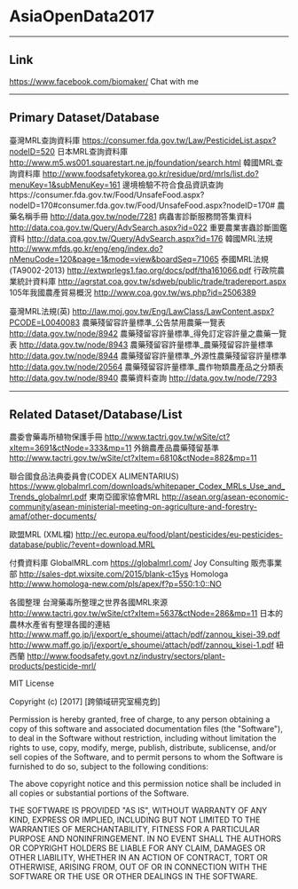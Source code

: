 # AsiaOpenData2017

-----------------------------------------------------------
Link
-----------------------------------------------------------

https://www.facebook.com/biomaker/
Chat with me

-----------------------------------------------------------
Primary Dataset/Database
-----------------------------------------------------------

臺灣MRL查詢資料庫
https://consumer.fda.gov.tw/Law/PesticideList.aspx?nodeID=520
日本MRL查詢資料庫
http://www.m5.ws001.squarestart.ne.jp/foundation/search.html
韓國MRL查詢資料庫
http://www.foodsafetykorea.go.kr/residue/prd/mrls/list.do?menuKey=1&subMenuKey=161
邊境檢驗不符合食品資訊查詢https://consumer.fda.gov.tw/Food/UnsafeFood.aspx?nodeID=170#consumer.fda.gov.tw/Food/UnsafeFood.aspx?nodeID=170#
農藥名稱手冊
http://data.gov.tw/node/7281
病蟲害診斷服務問答集資料
http://data.coa.gov.tw/Query/AdvSearch.aspx?id=022
重要農業害蟲診斷圖鑑資料
http://data.coa.gov.tw/Query/AdvSearch.aspx?id=176
韓國MRL法規
http://www.mfds.go.kr/eng/eng/index.do?nMenuCode=120&page=1&mode=view&boardSeq=71065
泰國MRL法規(TA9002-2013)
http://extwprlegs1.fao.org/docs/pdf/tha161066.pdf
行政院農業統計資料庫
http://agrstat.coa.gov.tw/sdweb/public/trade/tradereport.aspx
105年我國農產貿易概況
http://www.coa.gov.tw/ws.php?id=2506389

臺灣MRL法規(英)
http://law.moj.gov.tw/Eng/LawClass/LawContent.aspx?PCODE=L0040083
農藥殘留容許量標準_公告禁用農藥一覽表
http://data.gov.tw/node/8942
農藥殘留容許量標準_得免訂定容許量之農藥一覽表
http://data.gov.tw/node/8943
農藥殘留容許量標準_農藥殘留容許量標準
http://data.gov.tw/node/8944
農藥殘留容許量標準_外源性農藥殘留容許量標準
http://data.gov.tw/node/20564
農藥殘留容許量標準_農作物類農產品之分類表
http://data.gov.tw/node/8940
農藥資料查詢
http://data.gov.tw/node/7293


-----------------------------------------------------------
Related Dataset/Database/List
-----------------------------------------------------------

農委會藥毒所植物保護手冊
http://www.tactri.gov.tw/wSite/ct?xItem=3691&ctNode=333&mp=11
外銷農產品農藥殘留基準
http://www.tactri.gov.tw/wSite/ct?xItem=6810&ctNode=882&mp=11

聯合國食品法典委員會(CODEX ALIMENTARIUS)
https://www.globalmrl.com/downloads/whitepaper_Codex_MRLs_Use_and_Trends_globalmrl.pdf
東南亞國家協會MRL
http://asean.org/asean-economic-community/asean-ministerial-meeting-on-agriculture-and-forestry-amaf/other-documents/

歐盟MRL (XML檔)
http://ec.europa.eu/food/plant/pesticides/eu-pesticides-database/public/?event=download.MRL


付費資料庫
GlobalMRL.com
https://globalmrl.com/
Joy Consulting 販売事業部
http://sales-dpt.wixsite.com/2015/blank-c15ys
Homologa
http://www.homologa-new.com/pls/apex/f?p=550:1:0::NO


各國整理
台灣藥毒所整理之世界各國MRL來源
http://www.tactri.gov.tw/wSite/ct?xItem=5637&ctNode=286&mp=11
日本的農林水產省有整理各國的連結
http://www.maff.go.jp/j/export/e_shoumei/attach/pdf/zannou_kisei-39.pdf
http://www.maff.go.jp/j/export/e_shoumei/attach/pdf/zannou_kisei-1.pdf
紐西蘭
http://www.foodsafety.govt.nz/industry/sectors/plant-products/pesticide-mrl/

MIT License

Copyright (c) [2017] [跨領域研究室楊克鈞]

Permission is hereby granted, free of charge, to any person obtaining a copy
of this software and associated documentation files (the "Software"), to deal
in the Software without restriction, including without limitation the rights
to use, copy, modify, merge, publish, distribute, sublicense, and/or sell
copies of the Software, and to permit persons to whom the Software is
furnished to do so, subject to the following conditions:

The above copyright notice and this permission notice shall be included in all
copies or substantial portions of the Software.

THE SOFTWARE IS PROVIDED "AS IS", WITHOUT WARRANTY OF ANY KIND, EXPRESS OR
IMPLIED, INCLUDING BUT NOT LIMITED TO THE WARRANTIES OF MERCHANTABILITY,
FITNESS FOR A PARTICULAR PURPOSE AND NONINFRINGEMENT. IN NO EVENT SHALL THE
AUTHORS OR COPYRIGHT HOLDERS BE LIABLE FOR ANY CLAIM, DAMAGES OR OTHER
LIABILITY, WHETHER IN AN ACTION OF CONTRACT, TORT OR OTHERWISE, ARISING FROM,
OUT OF OR IN CONNECTION WITH THE SOFTWARE OR THE USE OR OTHER DEALINGS IN THE
SOFTWARE.

